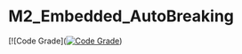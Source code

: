 # M2_Embedded_AutoBreaking
[![Code Grade]([![Code Grade](https://app.codiga.io/public/user/github/Jeyamanojkumar)](https://www.codiga.io))
